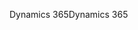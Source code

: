 <span data-ttu-id="7cb10-101">Dynamics 365</span><span class="sxs-lookup"><span data-stu-id="7cb10-101">Dynamics 365</span></span>